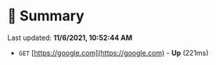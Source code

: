 # 📖 Summary
Last updated: **11/6/2021, 10:52:44 AM**

- `GET` [https://google.com](https://google.com) - **Up** (221ms)
